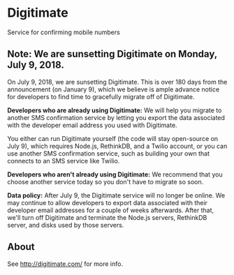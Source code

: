 # Digitimate
Service for confirming mobile numbers

## Note: We are sunsetting Digitimate on Monday, July 9, 2018.

On July 9, 2018, we are sunsetting Digitimate. This is over 180 days from the announcement (on January 9), which we believe is ample advance notice for developers to find time to gracefully migrate off of Digitimate.

**Developers who are already using Digitimate:** We will help you migrate to another SMS confirmation service by letting you export the data associated with the developer email address you used with Digitimate.

You either can run Digitimate yourself (the code will stay open-source on July 9), which requires Node.js, RethinkDB, and a Twilio account, or you can use another SMS confirmation service, such as building your own that connects to an SMS service like Twilio.

**Developers who aren't already using Digitimate:** We recommend that you choose another service today so you don't have to migrate so soon.

**Data policy:** After July 9, the Digitimate service will no longer be online. We may continue to allow developers to export data associated with their developer email addresses for a couple of weeks afterwards. After that, we'll turn off Digitimate and terminate the Node.js servers, RethinkDB server, and disks used by those servers.

## About

See http://digitimate.com/ for more info.
